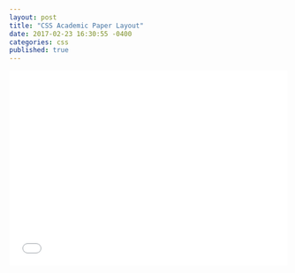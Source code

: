 ```yaml
---
layout: post
title: "CSS Academic Paper Layout"
date: 2017-02-23 16:30:55 -0400
categories: css
published: true
---
```


<p><div style="height: 0; overflow: hidden; padding-bottom: 70%; position: relative;">
<iframe src="//jsfiddle.net/jstnlowe/8b37msd1/embedded/result,css,html/" style="border: none; height: 100%; left: 0; position: absolute; top: 0; width: 100%;" title="jsFiddle"></iframe></div></p>